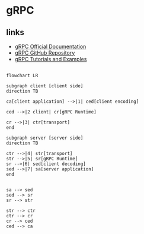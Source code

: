 # gRPC

## links
* [gRPC Official Documentation](https://grpc.io/docs/)
* [gRPC GitHub Repository](https://github.com/grpc/grpc)
* [gRPC Tutorials and Examples](https://grpc.io/docs/quickstart/)

## 
```mermaid
flowchart LR

subgraph client [client side]
direction TB

ca[client application] -->|1| ced[client encoding]

ced -->|2 client| cr[gRPC Runtime]

cr -->|3| ctr[transport]
end

subgraph server [server side]
direction TB

ctr -->|4| str[transport]
str -->|5| sr[gRPC Runtime]
sr -->|6| sed[client decoding] 
sed -->|7| sa[server application]
end


sa --> sed
sed --> sr
sr --> str

str --> ctr
ctr --> cr
cr --> ced
ced --> ca

```